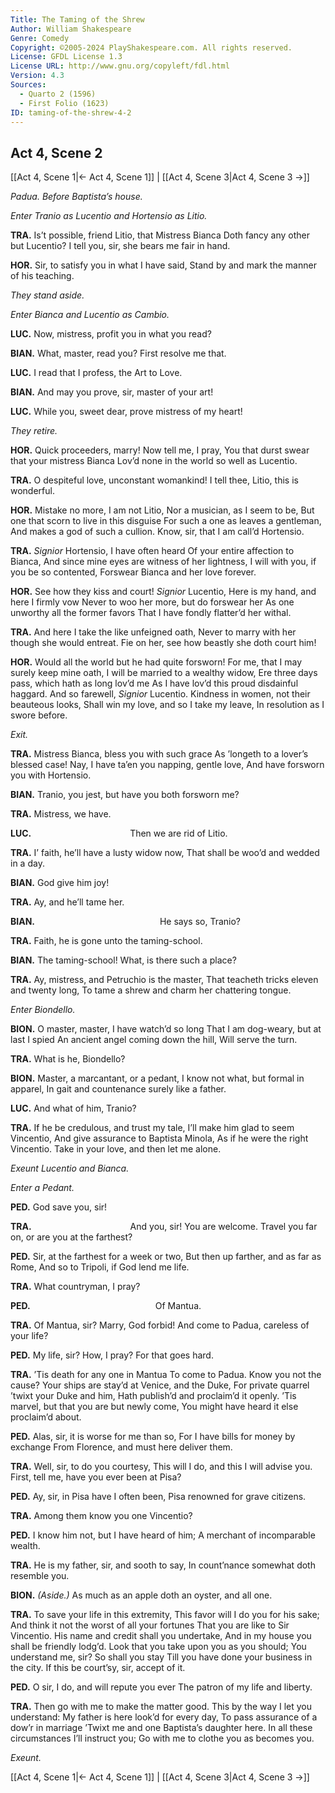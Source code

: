 ```yaml
---
Title: The Taming of the Shrew
Author: William Shakespeare
Genre: Comedy
Copyright: ©2005-2024 PlayShakespeare.com. All rights reserved.
License: GFDL License 1.3
License URL: http://www.gnu.org/copyleft/fdl.html
Version: 4.3
Sources:
  - Quarto 2 (1596)
  - First Folio (1623)
ID: taming-of-the-shrew-4-2
---
```


## Act 4, Scene 2
[[Act 4, Scene 1|← Act 4, Scene 1]] | [[Act 4, Scene 3|Act 4, Scene 3 →]]

*Padua. Before Baptista’s house.*

*Enter Tranio as Lucentio and Hortensio as Litio.*

**TRA.**
Is’t possible, friend Litio, that Mistress Bianca
Doth fancy any other but Lucentio?
I tell you, sir, she bears me fair in hand.

**HOR.**
Sir, to satisfy you in what I have said,
Stand by and mark the manner of his teaching.

*They stand aside.*

*Enter Bianca and Lucentio as Cambio.*

**LUC.**
Now, mistress, profit you in what you read?

**BIAN.**
What, master, read you? First resolve me that.

**LUC.**
I read that I profess, the Art to Love.

**BIAN.**
And may you prove, sir, master of your art!

**LUC.**
While you, sweet dear, prove mistress of my heart!

*They retire.*

**HOR.**
Quick proceeders, marry! Now tell me, I pray,
You that durst swear that your mistress Bianca
Lov’d none in the world so well as Lucentio.

**TRA.**
O despiteful love, unconstant womankind!
I tell thee, Litio, this is wonderful.

**HOR.**
Mistake no more, I am not Litio,
Nor a musician, as I seem to be,
But one that scorn to live in this disguise
For such a one as leaves a gentleman,
And makes a god of such a cullion.
Know, sir, that I am call’d Hortensio.

**TRA.**
*Signior* Hortensio, I have often heard
Of your entire affection to Bianca,
And since mine eyes are witness of her lightness,
I will with you, if you be so contented,
Forswear Bianca and her love forever.

**HOR.**
See how they kiss and court! *Signior* Lucentio,
Here is my hand, and here I firmly vow
Never to woo her more, but do forswear her
As one unworthy all the former favors
That I have fondly flatter’d her withal.

**TRA.**
And here I take the like unfeigned oath,
Never to marry with her though she would entreat.
Fie on her, see how beastly she doth court him!

**HOR.**
Would all the world but he had quite forsworn!
For me, that I may surely keep mine oath,
I will be married to a wealthy widow,
Ere three days pass, which hath as long lov’d me
As I have lov’d this proud disdainful haggard.
And so farewell, *Signior* Lucentio.
Kindness in women, not their beauteous looks,
Shall win my love, and so I take my leave,
In resolution as I swore before.

*Exit.*

**TRA.**
Mistress Bianca, bless you with such grace
As ’longeth to a lover’s blessed case!
Nay, I have ta’en you napping, gentle love,
And have forsworn you with Hortensio.

**BIAN.**
Tranio, you jest, but have you both forsworn me?

**TRA.**
Mistress, we have.

**LUC.**
           Then we are rid of Litio.

**TRA.**
I’ faith, he’ll have a lusty widow now,
That shall be woo’d and wedded in a day.

**BIAN.**
God give him joy!

**TRA.**
Ay, and he’ll tame her.

**BIAN.**
              He says so, Tranio?

**TRA.**
Faith, he is gone unto the taming-school.

**BIAN.**
The taming-school! What, is there such a place?

**TRA.**
Ay, mistress, and Petruchio is the master,
That teacheth tricks eleven and twenty long,
To tame a shrew and charm her chattering tongue.

*Enter Biondello.*

**BION.**
O master, master, I have watch’d so long
That I am dog-weary, but at last I spied
An ancient angel coming down the hill,
Will serve the turn.

**TRA.**
What is he, Biondello?

**BION.**
Master, a marcantant, or a pedant,
I know not what, but formal in apparel,
In gait and countenance surely like a father.

**LUC.**
And what of him, Tranio?

**TRA.**
If he be credulous, and trust my tale,
I’ll make him glad to seem Vincentio,
And give assurance to Baptista Minola,
As if he were the right Vincentio.
Take in your love, and then let me alone.

*Exeunt Lucentio and Bianca.*

*Enter a Pedant.*

**PED.**
God save you, sir!

**TRA.**
           And you, sir! You are welcome.
Travel you far on, or are you at the farthest?

**PED.**
Sir, at the farthest for a week or two,
But then up farther, and as far as Rome,
And so to Tripoli, if God lend me life.

**TRA.**
What countryman, I pray?

**PED.**
              Of Mantua.

**TRA.**
Of Mantua, sir? Marry, God forbid!
And come to Padua, careless of your life?

**PED.**
My life, sir? How, I pray? For that goes hard.

**TRA.**
’Tis death for any one in Mantua
To come to Padua. Know you not the cause?
Your ships are stay’d at Venice, and the Duke,
For private quarrel ’twixt your Duke and him,
Hath publish’d and proclaim’d it openly.
’Tis marvel, but that you are but newly come,
You might have heard it else proclaim’d about.

**PED.**
Alas, sir, it is worse for me than so,
For I have bills for money by exchange
From Florence, and must here deliver them.

**TRA.**
Well, sir, to do you courtesy,
This will I do, and this I will advise you.
First, tell me, have you ever been at Pisa?

**PED.**
Ay, sir, in Pisa have I often been,
Pisa renowned for grave citizens.

**TRA.**
Among them know you one Vincentio?

**PED.**
I know him not, but I have heard of him;
A merchant of incomparable wealth.

**TRA.**
He is my father, sir, and sooth to say,
In count’nance somewhat doth resemble you.

**BION.**
*(Aside.)*
As much as an apple doth an oyster, and all one.

**TRA.**
To save your life in this extremity,
This favor will I do you for his sake;
And think it not the worst of all your fortunes
That you are like to Sir Vincentio.
His name and credit shall you undertake,
And in my house you shall be friendly lodg’d.
Look that you take upon you as you should;
You understand me, sir? So shall you stay
Till you have done your business in the city.
If this be court’sy, sir, accept of it.

**PED.**
O sir, I do, and will repute you ever
The patron of my life and liberty.

**TRA.**
Then go with me to make the matter good.
This by the way I let you understand:
My father is here look’d for every day,
To pass assurance of a dow’r in marriage
’Twixt me and one Baptista’s daughter here.
In all these circumstances I’ll instruct you;
Go with me to clothe you as becomes you.

*Exeunt.*

[[Act 4, Scene 1|← Act 4, Scene 1]] | [[Act 4, Scene 3|Act 4, Scene 3 →]]